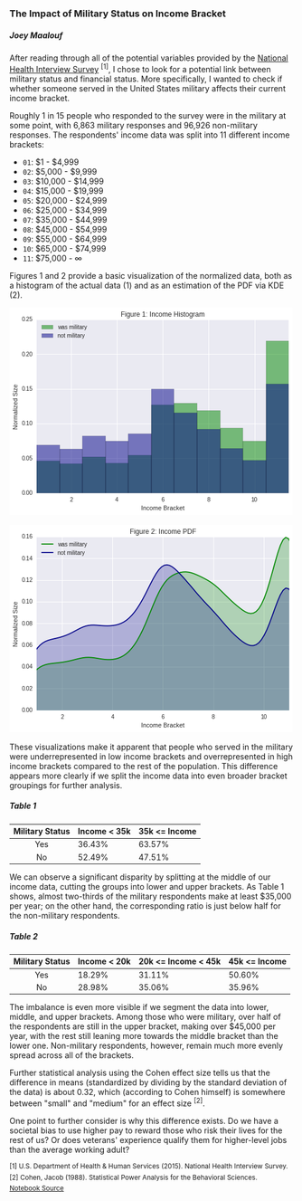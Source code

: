 ### The Impact of Military Status on Income Bracket

##### Joey Maalouf

After reading through all of the potential variables provided by the [National Health Interview Survey](https://www.cdc.gov/nchs/nhis/nhis_2015_data_release.htm) <sup>[1]</sup>, I chose to look for a potential link between military status and financial status. More specifically, I wanted to check if whether someone served in the United States military affects their current income bracket.

Roughly 1 in 15 people who responded to the survey were in the military at some point, with 6,863 military responses and 96,926 non-military responses. The respondents' income data was split into 11 different income brackets:

* `01`: $1 - $4,999
* `02`: $5,000 - $9,999
* `03`: $10,000 - $14,999
* `04`: $15,000 - $19,999
* `05`: $20,000 - $24,999
* `06`: $25,000 - $34,999
* `07`: $35,000 - $44,999
* `08`: $45,000 - $54,999
* `09`: $55,000 - $64,999
* `10`: $65,000 - $74,999
* `11`: $75,000 - ∞

Figures 1 and 2 provide a basic visualization of the normalized data, both as a histogram of the actual data (1) and as an estimation of the PDF via KDE (2).

![Figure 1: Histogram](../img/histogram.png)

![Figure 2: PDF](../img/pdf.png)

These visualizations make it apparent that people who served in the military were underrepresented in low income brackets and overrepresented in high income brackets compared to the rest of the population. This difference appears more clearly if we split the income data into even broader bracket groupings for further analysis.

##### Table 1
| Military Status | Income < 35k | 35k <= Income |
|:-:|---|---|
| Yes | 36.43% | 63.57% |
| No | 52.49% | 47.51% |

We can observe a significant disparity by splitting at the middle of our income data, cutting the groups into lower and upper brackets. As Table 1 shows, almost two-thirds of the military respondents make at least $35,000 per year; on the other hand, the corresponding ratio is just below half for the non-military respondents.

##### Table 2
| Military Status | Income < 20k | 20k <= Income < 45k | 45k <= Income |
|:-:|---|---|---|
| Yes | 18.29% | 31.11% | 50.60% |
| No | 28.98% | 35.06% | 35.96% |

The imbalance is even more visible if we segment the data into lower, middle, and upper brackets. Among those who were military, over half of the respondents are still in the upper bracket, making over $45,000 per year, with the rest still leaning more towards the middle bracket than the lower one. Non-military respondents, however, remain much more evenly spread across all of the brackets.

Further statistical analysis using the Cohen effect size tells us that the difference in means (standardized by dividing by the standard deviation of the data) is about 0.32, which (according to Cohen himself) is somewhere between "small" and "medium" for an effect size <sup>[2]</sup>.

One point to further consider is why this difference exists. Do we have a societal bias to use higher pay to reward those who risk their lives for the rest of us? Or does veterans' experience qualify them for higher-level jobs than the average working adult?

<sup>[1] U.S. Department of Health & Human Services (2015). National Health Interview Survey.
<br>
[2] Cohen, Jacob (1988). Statistical Power Analysis for the Behavioral Sciences.
<br>
[Notebook Source](https://github.com/joeylmaalouf/NHIS-analysis/blob/master/report/report2.ipynb)</sup>
